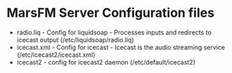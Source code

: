 # MarsFM Server Configuration files

- radio.liq - Config for liquidsoap - Processes inputs and redirects to icecast output (/etc/liquidsoap/radio.liq)
- icecast.xml - Config for icecast - Icecast is the audio streaming service (/etc/icecast2/icecast.xml)
- icecast2 - config for icecast2 daemon (/etc/default/icecast2)
